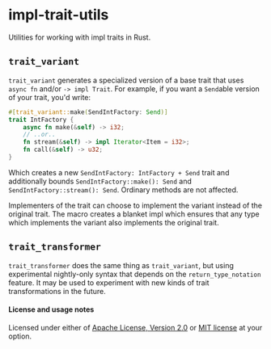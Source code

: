 # impl-trait-utils

Utilities for working with impl traits in Rust.

## `trait_variant`

`trait_variant` generates a specialized version of a base trait that uses `async fn` and/or `-> impl Trait`. For example, if you want a `Send`able version of your trait, you'd write:

```rust
#[trait_variant::make(SendIntFactory: Send)]
trait IntFactory {
    async fn make(&self) -> i32;
    // ..or..
    fn stream(&self) -> impl Iterator<Item = i32>;
    fn call(&self) -> u32;
}
```

Which creates a new `SendIntFactory: IntFactory + Send` trait and additionally bounds `SendIntFactory::make(): Send` and `SendIntFactory::stream(): Send`. Ordinary methods are not affected.

Implementers of the trait can choose to implement the variant instead of the original trait. The macro creates a blanket impl which ensures that any type which implements the variant also implements the original trait.

## `trait_transformer`

`trait_transformer` does the same thing as `trait_variant`, but using experimental nightly-only syntax that depends on the `return_type_notation` feature. It may be used to experiment with new kinds of trait transformations in the future.

#### License and usage notes

Licensed under either of [Apache License, Version 2.0](LICENSE-APACHE) or
[MIT license](LICENSE-MIT) at your option.
